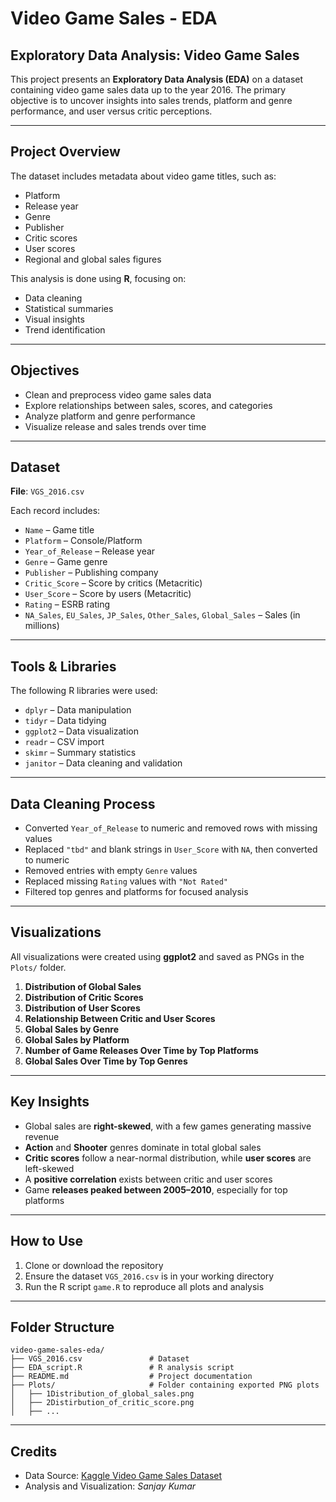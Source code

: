 # Video Game Sales - EDA

## Exploratory Data Analysis: Video Game Sales

This project presents an **Exploratory Data Analysis (EDA)** on a dataset containing video game sales data up to the year 2016. The primary objective is to uncover insights into sales trends, platform and genre performance, and user versus critic perceptions.

---

## Project Overview

The dataset includes metadata about video game titles, such as:
- Platform
- Release year
- Genre
- Publisher
- Critic scores
- User scores
- Regional and global sales figures

This analysis is done using **R**, focusing on:
- Data cleaning
- Statistical summaries
- Visual insights
- Trend identification

---

## Objectives

- Clean and preprocess video game sales data  
- Explore relationships between sales, scores, and categories  
- Analyze platform and genre performance  
- Visualize release and sales trends over time  

---

## Dataset

**File**: `VGS_2016.csv`

Each record includes:
- `Name` – Game title
- `Platform` – Console/Platform
- `Year_of_Release` – Release year
- `Genre` – Game genre
- `Publisher` – Publishing company
- `Critic_Score` – Score by critics (Metacritic)
- `User_Score` – Score by users (Metacritic)
- `Rating` – ESRB rating
- `NA_Sales`, `EU_Sales`, `JP_Sales`, `Other_Sales`, `Global_Sales` – Sales (in millions)

---

## Tools & Libraries

The following R libraries were used:
- `dplyr` – Data manipulation  
- `tidyr` – Data tidying  
- `ggplot2` – Data visualization  
- `readr` – CSV import  
- `skimr` – Summary statistics  
- `janitor` – Data cleaning and validation  

---

## Data Cleaning Process

- Converted `Year_of_Release` to numeric and removed rows with missing values  
- Replaced `"tbd"` and blank strings in `User_Score` with `NA`, then converted to numeric  
- Removed entries with empty `Genre` values  
- Replaced missing `Rating` values with `"Not Rated"`  
- Filtered top genres and platforms for focused analysis  

---

## Visualizations

All visualizations were created using **ggplot2** and saved as PNGs in the `Plots/` folder.

1. **Distribution of Global Sales**  
2. **Distribution of Critic Scores**  
3. **Distribution of User Scores**  
4. **Relationship Between Critic and User Scores**  
5. **Global Sales by Genre**  
6. **Global Sales by Platform**  
7. **Number of Game Releases Over Time by Top Platforms**  
8. **Global Sales Over Time by Top Genres**  

---

## Key Insights

- Global sales are **right-skewed**, with a few games generating massive revenue  
- **Action** and **Shooter** genres dominate in total global sales  
- **Critic scores** follow a near-normal distribution, while **user scores** are left-skewed  
- A **positive correlation** exists between critic and user scores  
- Game **releases peaked between 2005–2010**, especially for top platforms  

---

## How to Use

1. Clone or download the repository
2. Ensure the dataset `VGS_2016.csv` is in your working directory
3. Run the R script `game.R` to reproduce all plots and analysis

---

## Folder Structure

```
video-game-sales-eda/
├── VGS_2016.csv               # Dataset
├── EDA_script.R               # R analysis script
├── README.md                  # Project documentation
├── Plots/                     # Folder containing exported PNG plots
│   ├── 1Distribution_of_global_sales.png
│   ├── 2Distirbution_of_critic_score.png
│   ├── ...
```

---

## Credits

- Data Source: [Kaggle Video Game Sales Dataset](https://www.kaggle.com/datasets/gregorut/videogame-sales-with-ratings)
- Analysis and Visualization: *Sanjay Kumar*



